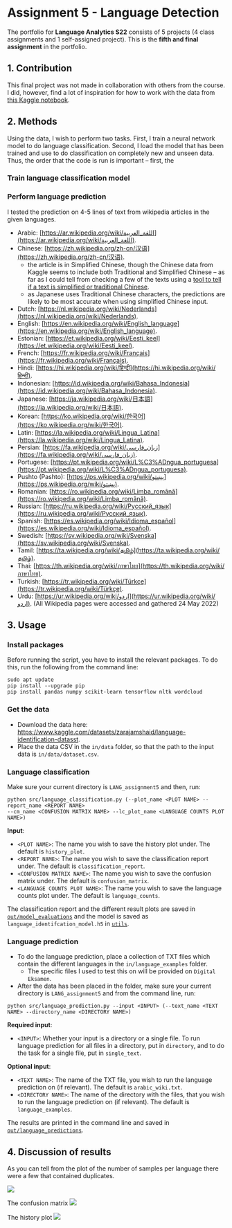 # Assignment 5 - Language Detection
The portfolio for __Language Analytics S22__ consists of 5 projects (4 class assignments and 1 self-assigned project). This is the __fifth and final assignment__ in the portfolio. 

## 1. Contribution
This final project was not made in collaboration with others from the course. I did, however, find a lot of inspiration for how to work with the data from [this Kaggle notebook](https://www.kaggle.com/code/dariussingh/nlp-dl-language-identification).

## 2. Methods
Using the data, I wish to perform two tasks. First, I train a neural network model to do language classification. Second, I load the model that has been trained and use to do classification on completely new and unseen data. Thus, the order that the code is run is important – first, the 

### Train language classification model


### Perform language prediction
I tested the prediction on 4-5 lines of text from wikipedia articles in the given languages. 
- Arabic: [https://ar.wikipedia.org/wiki/اللغة_العربية](https://ar.wikipedia.org/wiki/اللغة_العربية).
- Chinese: [https://zh.wikipedia.org/zh-cn/汉语](https://zh.wikipedia.org/zh-cn/汉语).
    - the article is in Simplified Chinese, though the Chinese data from Kaggle seems to include both Traditional and Simplified Chinese – as far as I could tell from checking a few of the texts using a [tool to tell if a text is simplified or traditional Chinese](https://www.chineseconverter.com/en/convert/find-out-if-simplified-or-traditional-chinese).
    - as Japanese uses Traditional Chinese characters, the predictions are likely to be most accurate when using simplified Chinese input.
- Dutch: [https://nl.wikipedia.org/wiki/Nederlands](https://nl.wikipedia.org/wiki/Nederlands).
- English: [https://en.wikipedia.org/wiki/English_language](https://en.wikipedia.org/wiki/English_language).
- Estonian: [https://et.wikipedia.org/wiki/Eesti_keel](https://et.wikipedia.org/wiki/Eesti_keel).
- French: [https://fr.wikipedia.org/wiki/Français](https://fr.wikipedia.org/wiki/Français).
- Hindi: [https://hi.wikipedia.org/wiki/हिन्दी](https://hi.wikipedia.org/wiki/हिन्दी).
- Indonesian: [https://id.wikipedia.org/wiki/Bahasa_Indonesia](https://id.wikipedia.org/wiki/Bahasa_Indonesia).
- Japanese: [https://ja.wikipedia.org/wiki/日本語](https://ja.wikipedia.org/wiki/日本語).
- Korean: [https://ko.wikipedia.org/wiki/한국어](https://ko.wikipedia.org/wiki/한국어).
- Latin: [https://la.wikipedia.org/wiki/Lingua_Latina](https://la.wikipedia.org/wiki/Lingua_Latina).
- Persian: [https://fa.wikipedia.org/wiki/زبان_فارسی](https://fa.wikipedia.org/wiki/زبان_فارسی).
- Portugese: [https://pt.wikipedia.org/wiki/L%C3%ADngua_portuguesa](https://pt.wikipedia.org/wiki/L%C3%ADngua_portuguesa).
- Pushto (Pashto): [https://ps.wikipedia.org/wiki/پښتو](https://ps.wikipedia.org/wiki/پښتو).
- Romanian: [https://ro.wikipedia.org/wiki/Limba_română](https://ro.wikipedia.org/wiki/Limba_română).
- Russian: [https://ru.wikipedia.org/wiki/Русский_язык](https://ru.wikipedia.org/wiki/Русский_язык).
- Spanish: [https://es.wikipedia.org/wiki/Idioma_español](https://es.wikipedia.org/wiki/Idioma_español).
- Swedish: [https://sv.wikipedia.org/wiki/Svenska](https://sv.wikipedia.org/wiki/Svenska).
- Tamil: [https://ta.wikipedia.org/wiki/தமிழ்](https://ta.wikipedia.org/wiki/தமிழ்).
- Thai: [https://th.wikipedia.org/wiki/ภาษาไทย](https://th.wikipedia.org/wiki/ภาษาไทย).
- Turkish: [https://tr.wikipedia.org/wiki/Türkçe](https://tr.wikipedia.org/wiki/Türkçe).
- Urdu: [https://ur.wikipedia.org/wiki/اردو](https://ur.wikipedia.org/wiki/اردو).
(All Wikipedia pages were accessed and gathered 24 May 2022)


## 3. Usage
### Install packages
Before running the script, you have to install the relevant packages. To do this, run the following from the command line:
```
sudo apt update
pip install --upgrade pip
pip install pandas numpy scikit-learn tensorflow nltk wordcloud
```

### Get the data
- Download the data here: https://www.kaggle.com/datasets/zarajamshaid/language-identification-datasst.
- Place the data CSV in the `in/data` folder, so that the path to the input data is `in/data/dataset.csv`.

### Language classification
Make sure your current directory is `LANG_assignment5` and then, run:
```
python src/language_classification.py (--plot_name <PLOT NAME> --report_name <REPORT NAME> 
--cm_name <CONFUSION MATRIX NAME> --lc_plot_name <LANGUAGE COUNTS PLOT NAME>)
```

__Input__:
- `<PLOT NAME>`: The name you wish to save the history plot under. The default is `history_plot`.
- `<REPORT NAME>`: The name you wish to save the classification report under. The default is `classification_report`.
- `<CONFUSION MATRIX NAME>`: The name you wish to save the confusion matrix under. The default is `confusion_matrix`.
- `<LANGUAGE COUNTS PLOT NAME>`: The name you wish to save the language counts plot under. The default is `language_counts`. 

The classification report and the different result plots are saved in [`out/model_evaluations`](https://github.com/agnesbn/LANG_assignment5/tree/main/out/model_evaluations) and the model is saved as `language_identifcation_model.h5` in [`utils`](https://github.com/agnesbn/LANG_assignment5/tree/main/utils).

### Language prediction
- To do the language prediction, place a collection of TXT files which contain the different languages in the `in/language_examples` folder.
    - The specific files I used to test this on will be provided on `Digital Eksamen`.
- After the data has been placed in the folder, make sure your current directory is `LANG_assignment5` and from the command line, run:
```
python src/language_prediction.py --input <INPUT> (--text_name <TEXT NAME> --directory_name <DIRECTORY NAME>)
```
__Required input__:
- `<INPUT>`: Whether your input is a directory or a single file. To run language prediction for all files in a directory, put in `directory`, and to do the task for a single file, put in `single_text`.

__Optional input__:
- `<TEXT NAME>`: The name of the TXT file, you wish to run the language prediction on (if relevant). The default is `arabic_wiki.txt`.
- `<DIRECTORY NAME>`: The name of the directory with the files, that you wish to run the language prediction on (if relevant). The default is `language_examples`.

The results are printed in the command line and saved in [`out/language_predictions`](https://github.com/agnesbn/LANG_assignment5/tree/main/out/language_predictions).

## 4. Discussion of results

As you can tell from the plot of the number of samples per language there were a few that contained duplicates.

![](out/model_evaluations/language_counts.png)




The confusion matrix
![](out/model_evaluations/confusion_matrix.png)


The history plot
![](out/model_evaluations/history_plot.png)


